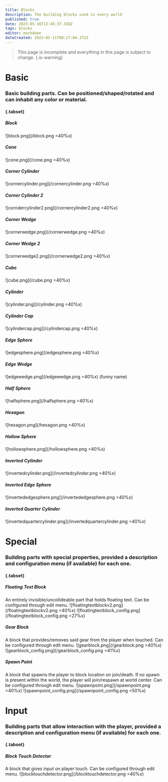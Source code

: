 ```yaml
---
title: Blocks
description: The building blocks used in every world
published: true
date: 2023-05-16T13:45:37.328Z
tags: blocks
editor: markdown
dateCreated: 2023-05-11T08:27:04.372Z
---
```


 > This page is incomplete and everything in this page is subject to change.
 {.is-warning}

 
 # Basic
 ### Basic building parts. Can be positioned/shaped/rotated and can inhabit any color or material.
 #### {.tabset}
 
 ##### Block
 ![block.png](/block.png =40%x)
 
 ##### Cone
 ![cone.png](/cone.png =40%x)
 
 ##### Corner Cylinder
 ![cornercylinder.png](/cornercylinder.png =40%x)
 
 ##### Corner Cylinder 2
 ![corndercylinder2.png](/cornercylinder2.png =40%x)
 
 ##### Corner Wedge 
 ![cornerwedge.png](/cornerwedge.png =40%x)
 
 ##### Corner Wedge 2
 ![cornerwedge2.png](/cornerwedge2.png =40%x)
 
 ##### Cube
 ![cube.png](/cube.png =40%x)
 
 ##### Cylinder
 ![cylinder.png](/cylinder.png =40%x)
 
 ##### Cylinder Cap
 ![cylindercap.png](/cylindercap.png =40%x)
 
 ##### Edge Sphere
 ![edgesphere.png](/edgesphere.png =40%x)
 
 ##### Edge Wedge
 ![edgewedge.png](/edgewedge.png =40%x)
 (funny name)
 
 ##### Half Sphere
 ![halfsphere.png](/halfsphere.png =40%x)
 
 ##### Hexagon
 ![hexagon.png](/hexagon.png =40%x)
 
 ##### Hollow Sphere
 ![hollowsphere.png](/hollowsphere.png =40%x)
 
 ##### Inverted Cylinder
 ![invertedcylinder.png](/invertedcylinder.png =40%x)
 
 ##### Inverted Edge Sphere
 ![invertededgesphere.png](/invertededgesphere.png =40%x)
 
 ##### Inverted Quarter Cylinder
 ![invertedquartercylinder.png](/invertedquartercylinder.png =40%x)
 
 
 # Special
 ### Building parts with special properties, provided a description and configuration menu (if available) for each one.
 #### {.tabset}
 
 ##### Floating Text Block
 An entirely invisible/uncollideable part that holds floating text. Can be configured through edit menu.
 ![floatingtextblockv2.png](/floatingtextblockv2.png =40%x) ![floatingtextblock_config.png](/floatingtextblock_config.png =27%x)
 
 ##### Gear Block
 A block that provides/removes said gear from the player when touched. Can be configured through edit menu.
 ![gearblock.png](/gearblock.png =40%x) ![gearblock_config.png](/gearblock_config.png =41%x)
 
 ##### Spawn Point
 A block that spawns the player to block location on join/death. If no spawn is present within the world, the player will join/respawn at world center. Can be configured through edit menu. 
 ![spawnpoint.png](/spawnpoint.png =40%x) ![spawnpoint_config.png](/spawnpoint_config.png =50%x)
 
 # Input
 ### Building parts that allow interaction with the player, provided a description and configuration menu (if available) for each one.
 #### {.tabset}
 
 ##### Block Touch Detector
 A block that gives input on player touch. Can be configured through edit menu.
 ![blocktouchdetector.png](/blocktouchdetector.png =40%x)